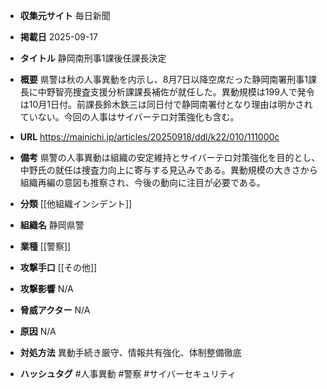 - **収集元サイト**
毎日新聞

- **掲載日**
2025-09-17

- **タイトル**
静岡南刑事1課後任課長決定

- **概要**
県警は秋の人事異動を内示し、8月7日以降空席だった静岡南署刑事1課長に中野智亮捜査支援分析課課長補佐が就任した。異動規模は199人で発令は10月1日付。前課長鈴木鉄三は同日付で静岡南署付となり理由は明かされていない。今回の人事はサイバーテロ対策強化も含む。

- **URL**
https://mainichi.jp/articles/20250918/ddl/k22/010/111000c

- **備考**
県警の人事異動は組織の安定維持とサイバーテロ対策強化を目的とし、中野氏の就任は捜査力向上に寄与する見込みである。異動規模の大きさから組織再編の意図も推察され、今後の動向に注目が必要である。

- **分類**
[[他組織インシデント]]

- **組織名**
静岡県警

- **業種**
[[警察]]

- **攻撃手口**
[[その他]]

- **攻撃影響**
N/A

- **脅威アクター**
N/A

- **原因**
N/A

- **対処方法**
異動手続き厳守、情報共有強化、体制整備徹底

- **ハッシュタグ**
#人事異動 #警察 #サイバーセキュリティ

